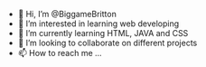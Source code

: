 - 👋 Hi, I’m @BiggameBritton
- 👀 I’m interested in learning web developing 
- 🌱 I’m currently learning HTML, JAVA and CSS
- 💞️ I’m looking to collaborate on different projects 
- 📫 How to reach me ...

<!---
BiggameBritton/BiggameBritton is a ✨ special ✨ repository because its `README.md` (this file) appears on your GitHub profile.
You can click the Preview link to take a look at your changes.
--->
